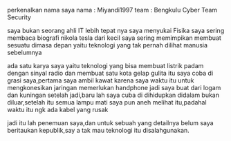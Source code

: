 perkenalkan nama saya 
nama : Miyandi1997
team : Bengkulu Cyber Team Security 

saya bukan seorang ahli IT
lebih tepat nya saya menyukai Fisika
saya sering membaca biografi nikola tesla dari kecil 
saya sering memimpikan membuat sesuatu dimasa depan yaitu teknologi yang tak pernah dilihat manusia sebelumnya

ada satu karya saya yaitu teknologi yang bisa membuat listrik padam dengan sinyal radio dan membuat satu kota gelap gulita
itu saya coba di grasi saya,pertama saya ambil kawat karena saya waktu itu untuk mengkonesikan jaringan memerlukan handphone
jadi saya buat dari logam dan kuningan setelah jadi,baru lah saya cuba di dihidupkan didalam bukan diluar,setelah itu semua lampu mati
saya pun aneh melihat itu,padahal waktu itu ngk ada kabel yang rusak 

jadi itu lah penemuan saya,dan untuk sebuah yang detailnya belum saya beritaukan kepublik,say a tak mau teknologi itu 
disalahgunakan.

